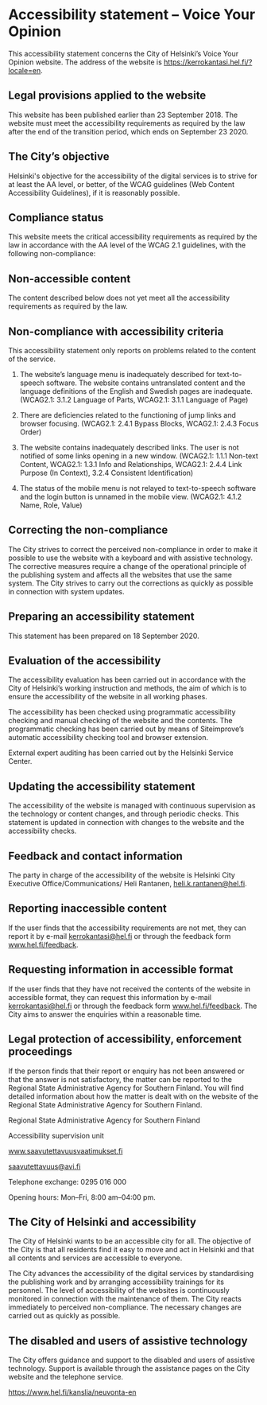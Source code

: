 # Accessibility statement – Voice Your Opinion
This accessibility statement concerns the City of Helsinki’s Voice Your Opinion website. The address of the website is https://kerrokantasi.hel.fi/?locale=en.

## Legal provisions applied to the website
This website has been published earlier than 23 September 2018. The website must meet the accessibility requirements as required by the law after the end of the transition period, which ends on September 23 2020.

## The City’s objective
Helsinki's objective for the accessibility of the digital services is to strive for at least the AA level, or better, of the WCAG guidelines (Web Content Accessibility Guidelines), if it is reasonably possible.

## Compliance status
This website meets the critical accessibility requirements as required by the law in accordance with the AA level of the WCAG 2.1 guidelines, with the following non-compliance:

## Non-accessible content
The content described below does not yet meet all the accessibility requirements as required by the law.

## Non-compliance with accessibility criteria
This accessibility statement only reports on problems related to the content of the service.

1. The website’s language menu is inadequately described for text-to-speech software. The website contains untranslated content and the language definitions of the English and Swedish pages are inadequate.
(WCAG2.1: 3.1.2 Language of Parts, WCAG2.1: 3.1.1 Language of Page)

2. There are deficiencies related to the functioning of jump links and browser focusing.
(WCAG2.1: 2.4.1 Bypass Blocks, WCAG2.1: 2.4.3 Focus Order)

3. The website contains inadequately described links. The user is not notified of some links opening in a new window.
(WCAG2.1: 1.1.1 Non-text Content, WCAG2.1: 1.3.1 Info and Relationships, WCAG2.1: 2.4.4 Link Purpose (In Context), 3.2.4 Consistent Identification)

4. The status of the mobile menu is not relayed to text-to-speech software and the login button is unnamed in the mobile view. (WCAG2.1: 4.1.2 Name, Role, Value)

## Correcting the non-compliance
The City strives to correct the perceived non-compliance in order to make it possible to use the website with a keyboard and with assistive technology. The corrective measures require a change of the operational principle of the publishing system and affects all the websites that use the same system. The City strives to carry out the corrections as quickly as possible in connection with system updates.

## Preparing an accessibility statement
This statement has been prepared on 18 September 2020.

## Evaluation of the accessibility
The accessibility evaluation has been carried out in accordance with the City of Helsinki’s working instruction and methods, the aim of which is to ensure the accessibility of the website in all working phases.

The accessibility has been checked using programmatic accessibility checking and manual checking of the website and the contents. The programmatic checking has been carried out by means of Siteimprove’s automatic accessibility checking tool and browser extension.

External expert auditing has been carried out by the Helsinki Service Center.

## Updating the accessibility statement
The accessibility of the website is managed with continuous supervision as the technology or content changes, and through periodic checks. This statement is updated in connection with changes to the website and the accessibility checks.

## Feedback and contact information
The party in charge of the accessibility of the website is Helsinki City Executive Office/Communications/ Heli Rantanen, heli.k.rantanen@hel.fi.

## Reporting inaccessible content
If the user finds that the accessibility requirements are not met, they can report it by e-mail kerrokantasi@hel.fi  or through the feedback form www.hel.fi/feedback.

## Requesting information in accessible format
If the user finds that they have not received the contents of the website in accessible format, they can request this information by e-mail kerrokantasi@hel.fi or through the feedback form www.hel.fi/feedback. The City aims to answer the enquiries within a reasonable time.

## Legal protection of accessibility, enforcement proceedings
If the person finds that their report or enquiry has not been answered or that the answer is not satisfactory, the matter can be reported to the Regional State Administrative Agency for Southern Finland. You will find detailed information about how the matter is dealt with on the website of the Regional State Administrative Agency for Southern Finland.

Regional State Administrative Agency for Southern Finland

Accessibility supervision unit

www.saavutettavuusvaatimukset.fi

saavutettavuus@avi.fi

Telephone exchange: 0295 016 000

Opening hours: Mon–Fri, 8:00 am–04:00 pm.

## The City of Helsinki and accessibility

The City of Helsinki wants to be an accessible city for all. The objective of the City is that all residents find it easy to move and act in Helsinki and that all contents and services are accessible to everyone.

The City advances the accessibility of the digital services by standardising the publishing work and by arranging accessibility trainings for its personnel.
The level of accessibility of the websites is continuously monitored in connection with the maintenance of them. The City reacts immediately to perceived non-compliance. The necessary changes are carried out as quickly as possible.

## The disabled and users of assistive technology
The City offers guidance and support to the disabled and users of assistive technology. Support is available through the assistance pages on the City website and the telephone service.

https://www.hel.fi/kanslia/neuvonta-en 
